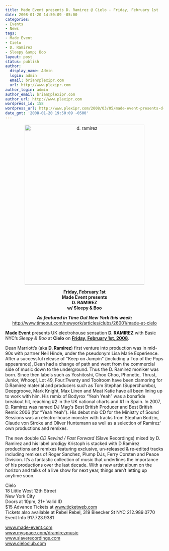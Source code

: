 ```yaml
---
title: Made Event presents D. Ramirez @ Cielo - Friday, February 1st
date: 2008-01-20 14:50:09 -05:00
categories:
- Events
- News
tags:
- Made Event
- Cielo
- D. Ramirez
- Sleepy &amp; Boo
layout: post
status: publish
author:
  display_name: Admin
  login: admin
  email: brian@plexipr.com
  url: http://www.plexipr.com
author_login: admin
author_email: brian@plexipr.com
author_url: http://www.plexipr.com
wordpress_id: 158
wordpress_url: http://www.plexipr.com/2008/03/05/made-event-presents-d-ramirez-cielo-friday-february-1st/
date_gmt: '2008-01-20 19:50:09 -0500'
---
```


<p style="text-align: center;"><a href="http://www.made-event.com"><img class="alignnone size-full wp-image-1090" title="d. ramirez" src="http://www.plexipr.com/wp-content/uploads/2008/01/d-ramirez1.jpg" alt="d. ramirez" width="380" height="507" /></a></p>
<p style="text-align: center;"><strong><span style="text-decoration: underline;">Friday, February 1st</span><br />
Made Event presents<br />
D. RAMIREZ<br />
w/ Sleepy &amp; Boo</strong></p>
<p style="text-align: center;"><em><strong>As featured in Time Out New York this week:</strong></em><br />
<a href="http://">http://www.timeout.com/newyork/articles/clubs/26001/made-at-cielo</a></p>
<p style="text-align: left;"><strong>Made Event</strong> presents UK electrohouse sensation <strong>D. RAMIREZ</strong> with Basic NYC’s <em>Sleepy &amp; Boo</em> at <strong>Cielo</strong> on <strong><span style="text-decoration: underline;">Friday, February 1st, 2008</span></strong>.</p>
<p>Dean Marriott’s (aka <strong>D. Ramirez</strong>) first venture into production was in mid-90s with partner Neil Hinde, under the pseudonym Lisa Marie Experience. After a successful release of "Keep on Jumpin" (including a Top of the Pops appearance), Dean had a change of path and went from the commercial side of music down to the underground. Thus the D. Ramirez moniker was born. Since then labels such as Yoshitoshi, Choo Choo, Phonetic, Thrust, Junior, Whoop!, Lot 49, Four:Twenty and Toolroom have been clamoring for D.Ramirez material and producers such as Tom Stephan (Superchumbo), Deepgroove, Mark Knight, Max Linen and Meat Katie have all been lining up to work with him. His remix of Bodyrox “Yeah Yeah” was a bonafide breakout hit, reaching #2 in the UK national charts and #1 in Spain. In 2007, D. Ramirez was named DJ Mag's Best British Producer and Best British Remix 2006 (for “Yeah Yeah”). His debut mix CD for the Ministry of Sound Sessions was an electro-house monster with tracks from Stephan Bodzin, Claude von Stroke and Oliver Huntemann as well as a selection of Ramirez' own productions and remixes.</p>
<p>The new double <em>CD Rewind / Fast Forward</em> (Slave Recordings) mixed by D. Ramirez and his label prodigy Kristoph is stacked with D.Ramirez productions and remixes featuring exclusive, un-released &amp; re-edited tracks including remixes of Roger Sanchez, Plump DJs, Ferry Corsten and Peace Division. It’s a fantastic collection of music that underlines the importance of his productions over the last decade. With a new artist album on the horizon and talks of a live show for next year, things aren’t letting up anytime soon.</p>
<p>Cielo<br />
18 Little West 12th Street<br />
New York City<br />
Doors at 10pm, 21+ Valid ID<br />
$15 Advance Tickets at <a href="http://">www.ticketweb.com</a><br />
Tickets also available at Rebel Rebel, 319 Bleecker St NYC 212.989.0770<br />
Event Info 917.723.9381</p>
<p><a href="http://">www.made-event.com<br />
www.myspace.com/dramirezmusic<br />
www.slaverecordings.com<br />
www.cieloclub.com</a></p>
<p class="MsoPlainText" style="text-align: center" align="center">
<p class="MsoPlainText" style="text-align: center" align="center">
<p class="MsoNormal"><strong></strong></p>
